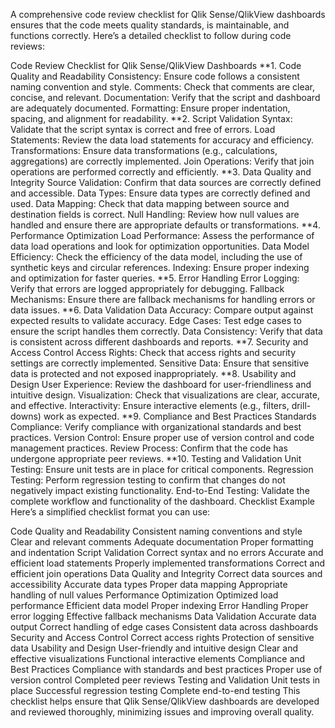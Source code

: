 A comprehensive code review checklist for Qlik Sense/QlikView dashboards ensures that the code meets quality standards, is maintainable, and functions correctly. Here’s a detailed checklist to follow during code reviews:

Code Review Checklist for Qlik Sense/QlikView Dashboards
**1. Code Quality and Readability
Consistency: Ensure code follows a consistent naming convention and style.
Comments: Check that comments are clear, concise, and relevant.
Documentation: Verify that the script and dashboard are adequately documented.
Formatting: Ensure proper indentation, spacing, and alignment for readability.
**2. Script Validation
Syntax: Validate that the script syntax is correct and free of errors.
Load Statements: Review the data load statements for accuracy and efficiency.
Transformations: Ensure data transformations (e.g., calculations, aggregations) are correctly implemented.
Join Operations: Verify that join operations are performed correctly and efficiently.
**3. Data Quality and Integrity
Source Validation: Confirm that data sources are correctly defined and accessible.
Data Types: Ensure data types are correctly defined and used.
Data Mapping: Check that data mapping between source and destination fields is correct.
Null Handling: Review how null values are handled and ensure there are appropriate defaults or transformations.
**4. Performance Optimization
Load Performance: Assess the performance of data load operations and look for optimization opportunities.
Data Model Efficiency: Check the efficiency of the data model, including the use of synthetic keys and circular references.
Indexing: Ensure proper indexing and optimization for faster queries.
**5. Error Handling
Error Logging: Verify that errors are logged appropriately for debugging.
Fallback Mechanisms: Ensure there are fallback mechanisms for handling errors or data issues.
**6. Data Validation
Data Accuracy: Compare output against expected results to validate accuracy.
Edge Cases: Test edge cases to ensure the script handles them correctly.
Data Consistency: Verify that data is consistent across different dashboards and reports.
**7. Security and Access Control
Access Rights: Check that access rights and security settings are correctly implemented.
Sensitive Data: Ensure that sensitive data is protected and not exposed inappropriately.
**8. Usability and Design
User Experience: Review the dashboard for user-friendliness and intuitive design.
Visualization: Check that visualizations are clear, accurate, and effective.
Interactivity: Ensure interactive elements (e.g., filters, drill-downs) work as expected.
**9. Compliance and Best Practices
Standards Compliance: Verify compliance with organizational standards and best practices.
Version Control: Ensure proper use of version control and code management practices.
Review Process: Confirm that the code has undergone appropriate peer reviews.
**10. Testing and Validation
Unit Testing: Ensure unit tests are in place for critical components.
Regression Testing: Perform regression testing to confirm that changes do not negatively impact existing functionality.
End-to-End Testing: Validate the complete workflow and functionality of the dashboard.
Checklist Example
Here’s a simplified checklist format you can use:

Code Quality and Readability
 Consistent naming conventions and style
 Clear and relevant comments
 Adequate documentation
 Proper formatting and indentation
Script Validation
 Correct syntax and no errors
 Accurate and efficient load statements
 Properly implemented transformations
 Correct and efficient join operations
Data Quality and Integrity
 Correct data sources and accessibility
 Accurate data types
 Proper data mapping
 Appropriate handling of null values
Performance Optimization
 Optimized load performance
 Efficient data model
 Proper indexing
Error Handling
 Proper error logging
 Effective fallback mechanisms
Data Validation
 Accurate data output
 Correct handling of edge cases
 Consistent data across dashboards
Security and Access Control
 Correct access rights
 Protection of sensitive data
Usability and Design
 User-friendly and intuitive design
 Clear and effective visualizations
 Functional interactive elements
Compliance and Best Practices
 Compliance with standards and best practices
 Proper use of version control
 Completed peer reviews
Testing and Validation
 Unit tests in place
 Successful regression testing
 Complete end-to-end testing
This checklist helps ensure that Qlik Sense/QlikView dashboards are developed and reviewed thoroughly, minimizing issues and improving overall quality.
